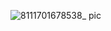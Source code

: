 ![8111701678538_ pic](https://github.com/ChenxingWang93/Boxologic/assets/31954987/04fc25db-207e-4b3b-bd6a-efd039c9f136)
